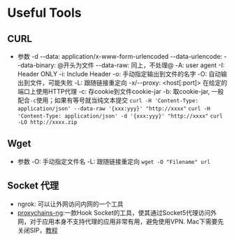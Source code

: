 # Useful Tools
## CURL
- 参数
    -d --data: application/x-www-form-urlencoded
    --data-urlencode: 
    --data-binary: @开头为文件
    --data-raw: 同上，不处理@
    -A: user agent
    -I: Header ONLY
    -i: Include Header
    -o: 手动指定输出到文件的名字
    -O: 自动输出到文件，可能失败
    -L: 跟随链接重定向
    -x/--proxy: <host[:port]>  在给定的端口上使用HTTP代理
    -c: 存cookie到文件cookie-jar
    -b: 取cookie-jar, 一般配合`-c`使用；如果有等号就当纯文本提交
`curl -H 'Content-Type: application/json' --data-raw '{xxx:yyy}' "http://xxxx"`
`curl -H 'Content-Type: application/json' -d '{xxx:yyy}' "http://xxxx"`
`curl -LO http://xxxx.zip`
## Wget
- 参数
 -O: 手动指定文件名
 -L: 跟随链接重定向
`wget -O "Filename" url`

## Socket 代理
- ngrok: 可以让外网访问内网的一个工具
- [proxychains-ng](https://github.com/rofl0r/proxychains-ng):一款Hook Socket的工具，使其通过Socket5代理访问外网，对于应用本身不支持代理的应用非常有用，避免使用VPN. Mac下需要先关闭SIP，[教程](https://blog.csdn.net/king_cpp_py/article/details/79560634)
